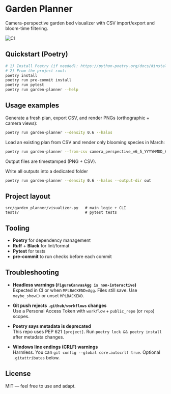 # Garden Planner

Camera-perspective garden bed visualizer with CSV import/export and bloom-time filtering.

![CI](https://github.com/EternalAmaiti/garden-planner/actions/workflows/ci.yml/badge.svg)

## Quickstart (Poetry)
```bash
# 1) Install Poetry (if needed): https://python-poetry.org/docs/#installation
# 2) From the project root:
poetry install
poetry run pre-commit install
poetry run pytest
poetry run garden-planner --help
```

## Usage examples

Generate a fresh plan, export CSV, and render PNGs (orthographic + camera views):
```bash
poetry run garden-planner --density 0.6 --halos
```

Load an existing plan from CSV and render only blooming species in March:
```bash
poetry run garden-planner --from-csv camera_perspective_v6_5_YYYYMMDD_HHMMSS_plan.csv --month March --halos
```

Output files are timestamped (PNG + CSV).

Write all outputs into a dedicated folder
```bash
poetry run garden-planner --density 0.6 --halos --output-dir out
```

## Project layout
```
src/garden_planner/visualizer.py   # main logic + CLI
tests/                             # pytest tests
```

## Tooling
- **Poetry** for dependency management
- **Ruff** + **Black** for lint/format
- **Pytest** for tests
- **pre-commit** to run checks before each commit

## Troubleshooting

- **Headless warnings (`FigureCanvasAgg is non-interactive`)**  
  Expected in CI or when `MPLBACKEND=Agg`. Files still save. Use `maybe_show()` or unset `MPLBACKEND`.

- **Git push rejects `.github/workflows` changes**  
  Use a Personal Access Token with `workflow` + `public_repo` (or `repo`) scopes.

- **Poetry says metadata is deprecated**  
  This repo uses PEP 621 `[project]`. Run `poetry lock && poetry install` after metadata changes.

- **Windows line endings (CRLF) warnings**  
  Harmless. You can `git config --global core.autocrlf true`. Optional `.gitattributes` below.

## License
MIT — feel free to use and adapt.
